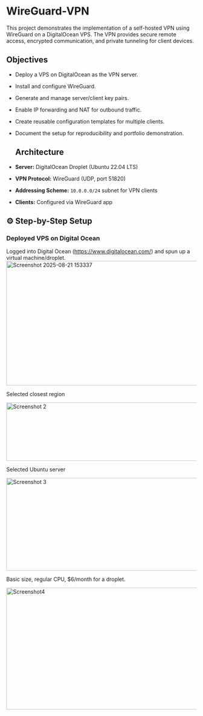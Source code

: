 # WireGuard-VPN
This project demonstrates the implementation of a self-hosted VPN using WireGuard on a DigitalOcean VPS. The VPN provides secure remote access, encrypted communication, and private tunneling for client devices.

## Objectives
- Deploy a VPS on DigitalOcean as the VPN server.  
- Install and configure WireGuard.  
- Generate and manage server/client key pairs.  
- Enable IP forwarding and NAT for outbound traffic.  
- Create reusable configuration templates for multiple clients.  
- Document the setup for reproducibility and portfolio demonstration.

  ## Architecture
- **Server:** DigitalOcean Droplet (Ubuntu 22.04 LTS)  
- **VPN Protocol:** WireGuard (UDP, port 51820)  
- **Addressing Scheme:** `10.0.0.0/24` subnet for VPN clients  
- **Clients:** Configured via WireGuard app

## ⚙️ Step-by-Step Setup

### Deployed VPS on Digital Ocean
  Logged into Digital Ocean (https://www.digitalocean.com/) and spun up a virtual machine/droplet. 
  <img width="670" height="329" alt="Screenshot 2025-08-21 153337" src="https://github.com/user-attachments/assets/34cf2bf3-2345-455d-aa70-c87e03b15548" />
  
  Selected closest region
  
  <img width="652" height="154" alt="Screenshot 2" src="https://github.com/user-attachments/assets/9479934f-2619-45b0-ac81-4228b73cdceb" />

  Selected Ubuntu server
  
  <img width="633" height="245" alt="Screenshot 3" src="https://github.com/user-attachments/assets/ff6b35fd-3e97-40b7-ba83-3e5013515d15" />

  Basic size, regular CPU, $6/month for a droplet. 
  
  <img width="623" height="322" alt="Screenshot4" src="https://github.com/user-attachments/assets/312e734f-a6c9-4060-ad73-5c36d1e12772" />





